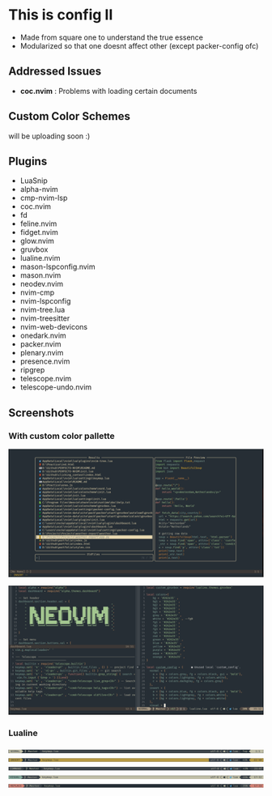 # This is config II
* Made from square one to understand the true essence
* Modularized so that one doesnt affect other (except packer-config ofc)

## Addressed Issues
* **coc.nvim** : Problems with loading certain documents

## Custom Color Schemes
will be uploading soon :)


## Plugins
* LuaSnip
* alpha-nvim
* cmp-nvim-lsp
* coc.nvim
* fd
* feline.nvim
* fidget.nvim
* glow.nvim
* gruvbox
* lualine.nvim
* mason-lspconfig.nvim
* mason.nvim
* neodev.nvim
* nvim-cmp
* nvim-lspconfig
* nvim-tree.lua
* nvim-treesitter
* nvim-web-devicons
* onedark.nvim
* packer.nvim
* plenary.nvim
* presence.nvim
* ripgrep
* telescope.nvim
* telescope-undo.nvim

## Screenshots

### With custom color pallette

![Alt text](./screenshots/s4.png "Telescope")

![Alt text](./screenshots/s5.png "Config")

### Lualine
![Alt text](./screenshots/l1.png "Normal")
![Alt text](./screenshots/l2.png "Insert")
![Alt text](./screenshots/l3.png "Command")
![Alt text](./screenshots/l4.png "Visual")
![Alt text](./screenshots/l5.png "Replace")

